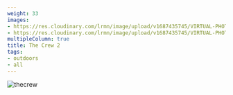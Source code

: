 ```yaml
---
weight: 33
images:
- https://res.cloudinary.com/lrmn/image/upload/v1687435745/VIRTUAL-PHOTOGRAPHY/thecrew/Pic_20210702_103722_3840x2160_qlakvb.jpg
- https://res.cloudinary.com/lrmn/image/upload/v1687435745/VIRTUAL-PHOTOGRAPHY/thecrew/Pic_20210702_103659_3840x2160_zfz1jt.jpg
multipleColumn: true
title: The Crew 2
tags:
- outdoors
- all
---
```

![thecrew](https://res.cloudinary.com/lrmn/image/upload/v1687435746/VIRTUAL-PHOTOGRAPHY/thecrew/Pic_20210702_103756_3840x2160_sthopy.jpg)